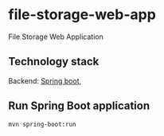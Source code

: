 # file-storage-web-app

File Storage Web Application

## Technology stack

Backend: [Spring boot](https://spring.io/projects/spring-boot),

## Run Spring Boot application

```bash
mvn spring-boot:run
```

